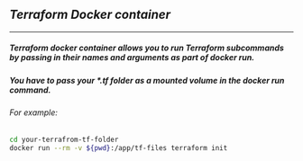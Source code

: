 
## _Terraform Docker container_
----------------------
##### Terraform docker container allows you to run Terraform subcommands by passing in their names and arguments as part of docker run.
  

##### You have to pass your *.tf folder as a mounted volume in the docker run command.

###### For example:


```sh
cd your-terrafrom-tf-folder
docker run --rm -v ${pwd}:/app/tf-files terraform init
```
